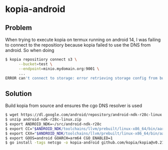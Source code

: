 # kopia-android

## Problem

When trying to execute kopia on termux running on android 14, I was failing to connect to the repositiory because kopia failed to use the DNS from android. So when doing

``` bash
$ kopia repositiory connect s3 \
      --bucket=test \
      --endpoint=minio.mydomain.org:9001 \
      ...
ERROR can't connect to storage: error retrieving storage config from bucket "test": Get "https://minio.mydomain.org:9001/test/.storageconfig": dial tcp: lookup minio.mydomain.org on [::1]:53: read udp [::1]:60141->[::1]:53: read: connection refused
```

## Solution 

Build kopia from source and ensures the cgo DNS resolver is used

```bash
$ wget https://dl.google.com/android/repository/android-ndk-r28c-linux.zip
$ unzip android-ndk-r28c-linux.zip
$ export ANDROID_NDK=~/src/android-ndk-r28c
$ export CC="$ANDROID_NDK/toolchains/llvm/prebuilt/linux-x86_64/bin/aarch64-linux-android24-clang"
$ export CXX="$ANDROID_NDK/toolchains/llvm/prebuilt/linux-x86_64/bin/aarch64-linux-android24-clang++"
$ export GOOS=android GOARCH=arm64 CGO_ENABLED=1
$ go install -tags netcgo -o kopia-android github.com/kopia/kopia@v0.21.1
```

